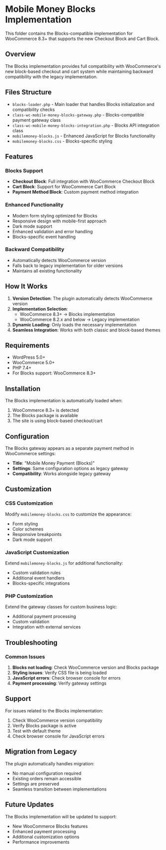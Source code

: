 # Mobile Money Blocks Implementation

This folder contains the Blocks-compatible implementation for WooCommerce 8.3+ that supports the new Checkout Block and Cart Block.

## Overview

The Blocks implementation provides full compatibility with WooCommerce's new block-based checkout and cart system while maintaining backward compatibility with the legacy implementation.

## Files Structure

- `blocks-loader.php` - Main loader that handles Blocks initialization and compatibility checks
- `class-wc-mobile-money-blocks-gateway.php` - Blocks-compatible payment gateway class
- `class-wc-mobile-money-blocks-integration.php` - Blocks API integration class
- `mobilemoney-blocks.js` - Enhanced JavaScript for Blocks functionality
- `mobilemoney-blocks.css` - Blocks-specific styling

## Features

### Blocks Support
- **Checkout Block**: Full integration with WooCommerce Checkout Block
- **Cart Block**: Support for WooCommerce Cart Block
- **Payment Method Block**: Custom payment method integration

### Enhanced Functionality
- Modern form styling optimized for Blocks
- Responsive design with mobile-first approach
- Dark mode support
- Enhanced validation and error handling
- Blocks-specific event handling

### Backward Compatibility
- Automatically detects WooCommerce version
- Falls back to legacy implementation for older versions
- Maintains all existing functionality

## How It Works

1. **Version Detection**: The plugin automatically detects WooCommerce version
2. **Implementation Selection**: 
   - WooCommerce 8.3+ → Blocks implementation
   - WooCommerce 8.2.x and below → Legacy implementation
3. **Dynamic Loading**: Only loads the necessary implementation
4. **Seamless Integration**: Works with both classic and block-based themes

## Requirements

- WordPress 5.0+
- WooCommerce 5.0+
- PHP 7.4+
- For Blocks support: WooCommerce 8.3+

## Installation

The Blocks implementation is automatically loaded when:
1. WooCommerce 8.3+ is detected
2. The Blocks package is available
3. The site is using block-based checkout/cart

## Configuration

The Blocks gateway appears as a separate payment method in WooCommerce settings:
- **Title**: "Mobile Money Payment (Blocks)"
- **Settings**: Same configuration options as legacy gateway
- **Compatibility**: Works alongside legacy gateway

## Customization

### CSS Customization
Modify `mobilemoney-blocks.css` to customize the appearance:
- Form styling
- Color schemes
- Responsive breakpoints
- Dark mode support

### JavaScript Customization
Extend `mobilemoney-blocks.js` for additional functionality:
- Custom validation rules
- Additional event handlers
- Blocks-specific integrations

### PHP Customization
Extend the gateway classes for custom business logic:
- Additional payment processing
- Custom validation
- Integration with external services

## Troubleshooting

### Common Issues

1. **Blocks not loading**: Check WooCommerce version and Blocks package
2. **Styling issues**: Verify CSS file is being loaded
3. **JavaScript errors**: Check browser console for errors
4. **Payment processing**: Verify gateway settings

## Support

For issues related to the Blocks implementation:
1. Check WooCommerce version compatibility
2. Verify Blocks package is active
3. Test with default theme
4. Check browser console for JavaScript errors

## Migration from Legacy

The plugin automatically handles migration:
- No manual configuration required
- Existing orders remain accessible
- Settings are preserved
- Seamless transition between implementations

## Future Updates

The Blocks implementation will be updated to support:
- New WooCommerce Blocks features
- Enhanced payment processing
- Additional customization options
- Performance improvements
